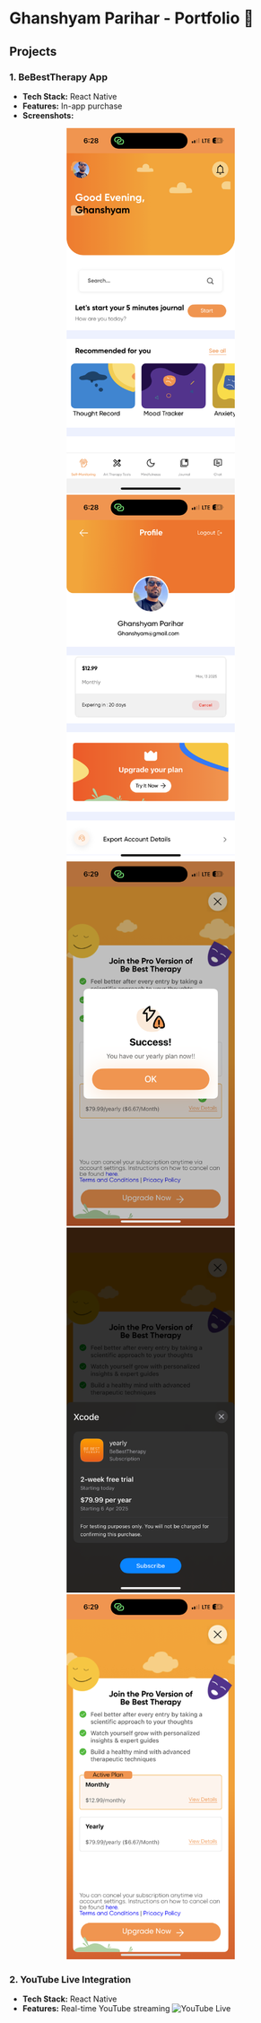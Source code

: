 # Ghanshyam Parihar - Portfolio 🚀

## Projects
### 1. BeBestTherapy App
- **Tech Stack:** React Native
- **Features:** In-app purchase
- **Screenshots:**
 <p align="center"> <img src="./images/Home.PNG" alt="BeBestTherapy Home" width="300"/> <img src="./images/Profile.PNG" alt="BeBestTherapy Profile" width="300"/> <img src="./images/Sccess.PNG" alt="BeBestTherapy Success" width="300"/> <img src="./images/SelectPlans.PNG" alt="BeBestTherapy Select Plans" width="300"/> <img src="./images/UpgradToPro.PNG" alt="BeBestTherapy Upgrade to Pro" width="300"/> </p>

### 2. YouTube Live Integration
- **Tech Stack:** React Native
- **Features:** Real-time YouTube streaming
  ![YouTube Live](./images/youtube-live.png)
